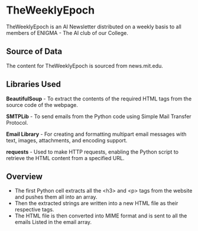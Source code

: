 # TheWeeklyEpoch

TheWeeklyEpoch is an AI Newsletter distributed on a weekly basis to all members of ENIGMA - The AI club of our College.

## Source of Data
The content for TheWeeklyEpoch is sourced from news.mit.edu.

## Libraries Used
**BeautifulSoup** - To extract the contents of the required HTML tags from the source code of the webpage.

**SMTPLib** - To send emails from the Python code using Simple Mail Transfer Protocol.

**Email Library** - For creating and formatting multipart email messages with text, images, attachments, and encoding support.

**requests** -  Used to make HTTP requests, enabling the Python script to retrieve the HTML content from a specified URL.

## Overview
* The first Python cell extracts all the \<h3> and \<p> tags from the website and pushes them all into an array.
* Then the extracted strings are written into a new HTML file as their respective tags.
* The HTML file is then converted into MIME format and is sent to all the emails Listed in the email array.
